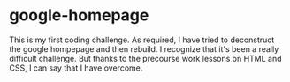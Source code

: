 # google-homepage
This is my first coding challenge. As required, I have tried to deconstruct the google hompepage and then rebuild. 
I recognize that it's been a really difficult challenge. But thanks to the precourse work lessons on HTML and CSS, 
I can say that I have overcome.
